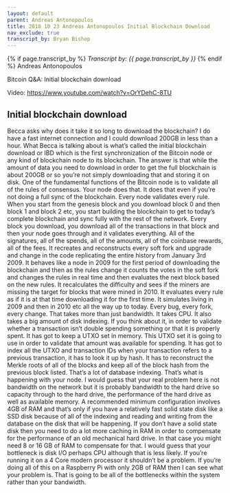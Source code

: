 ```yaml
---
layout: default
parent: Andreas Antonopoulos
title: 2018 10 23 Andreas Antonopoulos Initial Blockchain Download
nav_exclude: true
transcript_by: Bryan Bishop
---
```


{% if page.transcript_by %} <i>Transcript by:
{{ page.transcript_by }}</i> {% endif %} Andreas Antonopoulos

Bitcoin Q&A: Initial blockchain download

Video: https://www.youtube.com/watch?v=OrYDehC-8TU

## Initial blockchain download

Becca asks why does it take it so long to download the blockchain? I do
have a fast internet connection and I could download 200GB in less than
a hour. What Becca is talking about is what’s called the initial
blockchain download or IBD which is the first synchronization of the
Bitcoin node or any kind of blockchain node to its blockchain. The
answer is that while the amount of data you need to download in order to
get the full blockchain is about 200GB or so you’re not simply
downloading that and storing it on disk. One of the fundamental
functions of the Bitcoin node is to validate all of the rules of
consensus. Your node does that. It does that even if you’re not doing a
full sync of the blockchain. Every node validates every rule. When you
start from the genesis block and you download block 0 and then block 1
and block 2 etc, you start building the blockchain to get to today’s
complete blockchain and sync fully with the rest of the network. Every
block you download, you download all of the transactions in that block
and then your node goes through and it validates everything. All of the
signatures, all of the spends, all of the amounts, all of the coinbase
rewards, all of the fees. It recreates and reconstructs every soft fork
and upgrade and change in the code replicating the entire history from
January 3rd 2009. It behaves like a node in 2009 for the first period of
downloading the blockchain and then as the rules change it counts the
votes in the soft fork and changes the rules in real time and then
evaluates the next block based on the new rules. It recalculates the
difficulty and sees if the miners are missing the target for blocks that
were mined in 2010. It evaluates every rule as if it is at that time
downloading it for the first time. It simulates living in 2009 and then
in 2010 etc all the way up to today. Every bug, every fork, every
change. That takes more than just bandwidth. It takes CPU. It also takes
a big amount of disk indexing. If you think about it, in order to
validate whether a transaction isn’t double spending something or that
it is properly spent. It has got to keep a UTXO set in memory. This UTXO
set it is going to use in order to validate that amount was available
for spending. It has got to index all the UTXO and transaction IDs when
your transaction refers to a previous transaction, it has to look it up
by hash. It has to reconstruct the Merkle roots of all of the blocks and
keep all of the block hash from the previous block listed. That’s a lot
of database indexing. That’s what is happening with your node. I would
guess that your real problem here is not bandwidth on the network but it
is probably bandwidth to the hard drive so capacity through to the hard
drive, the performance of the hard drive as well as available memory. A
recommended minimum configuration involves 4GB of RAM and that’s only if
you have a relatively fast solid state disk like a SSD disk because of
all of the indexing and reading and writing from the database on the
disk that will be happening. If you don’t have a solid state disk then
you need to do a lot more caching in RAM in order to compensate for the
performance of an old mechanical hard drive. In that case you might need
8 or 16 GB of RAM to compensate for that. I would guess that your
bottleneck is disk I/O perhaps CPU although that is less likely. If
you’re running it on a 4 Core modern processor it shouldn’t be a
problem. If you’re doing all of this on a Raspberry Pi with only 2GB of
RAM then I can see what your problem is. That is going to be all of the
bottlenecks within the system rather than your bandwidth.
